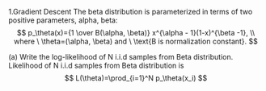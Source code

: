 1.Gradient Descent
The beta distribution is parameterized in terms of two positive parameters, alpha, beta:
$$
p_\theta(x)={1 \over B(\alpha, \beta)} x^{\alpha - 1}(1-x)^{\beta -1}, \\
where \ \theta=(\alpha, \beta) and  \ \text{B is normalization constant}.
$$

(a) Write the log-likelihood of N i.i.d samples from Beta distribution.
Likelihood of N i.i.d samples from Beta distribution is
$$
L(\theta)=\prod_{i=1}^N p_\theta(x_i)
$$
<!--stackedit_data:
eyJoaXN0b3J5IjpbMTkyMzExODg4NV19
-->